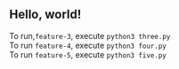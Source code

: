 ## Hello, world!

To run,`feature-3`, execute `python3 three.py`  
To run `feature-4`, execute `python3 four.py`   
To run `feature-5`, execute `python3 five.py`  
